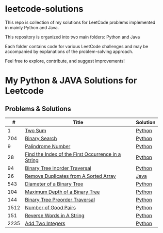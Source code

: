 # leetcode-solutions
This repo is collection of my solutions for LeetCode problems implemented in mainly Python and Java. 

This repository is organized into two main folders: Python and Java  

Each folder contains code for various LeetCode challenges and may be accompanied by explanations of the problem-solving approach. 

Feel free to explore, contribute, and suggest improvements!


# My Python & JAVA Solutions for Leetcode

## Problems & Solutions

| #   | Title                                                                | Solution              |
|-----|----------------------------------------------------------------------|-----------------------|
| 1   | [Two Sum](https://leetcode.com/problems/two-sum/description/)   | [Python](https://github.com/egaze/leetcode-solutions/blob/main/python/1_Two_Sum.py) |                                          
| 704 | [Binary Search](https://leetcode.com/problems/binary-search/description/)   | [Python](https://github.com/egaze/leetcode-solutions/blob/main/python/704_Binary_Search.py) |
| 9   | [Palindrome Number](https://leetcode.com/problems/palindrome-number/description/)      | [Python](https://github.com/egaze/leetcode-solutions/blob/main/python/9_Palindrome_Number.py) | 
| 28   | [Find the Index of the First Occurrence in a String](https://leetcode.com/problems/find-the-index-of-the-first-occurrence-in-a-string/description/)     | [Python](https://github.com/egaze/leetcode-solutions/blob/main/python/28_The_Index_of_the_First_Occurence_in_a_String.py) |
| 94  | [Binary Tree Inorder Traversal](https://leetcode.com/problems/binary-tree-inorder-traversal/description/)        | [Python](https://github.com/egaze/leetcode-solutions/blob/main/python/94_binary_tree_inorder_traversal.py) |  
| 26  | [Remove Duplicates from A Sorted Array](https://leetcode.com/problems/remove-duplicates-from-sorted-array/description/) | [Java](https://github.com/egaze/leetcode-solutions/blob/main/java/26_Remove_Duplicates_from_sorted_array.java) |
| 543   | [Diameter of a Binary Tree](https://leetcode.com/problems/diameter-of-binary-tree/description/) | [Python](https://github.com/egaze/leetcode-solutions/blob/main/python/543_Diameter_of_A_Binary_Tree.py) |
| 104 | [Maximum Depth of a Binary Tree](https://leetcode.com/problems/maximum-depth-of-binary-tree/description/) | [Python](https://github.com/egaze/leetcode-solutions/blob/main/python/104_Maximum_Depth_of_Binary_Tree) |
| 144| [Binary Tree Preorder Traversal](https://leetcode.com/problems/binary-tree-preorder-traversal/) | [Python](https://github.com/egaze/leetcode-solutions/blob/main/python/144_Binary_Tree_Preorder_Traversal.py) |
| 1512 | [Number of Good Pairs](https://leetcode.com/problems/number-of-good-pairs/description/) | [Python](https://github.com/egaze/leetcode-solutions/blob/main/python/1512_Number_of_Good_Pairs.py) |
| 151 | [Reverse Words in A String](https://leetcode.com/problems/reverse-words-in-a-string/) | [Python](https://github.com/egaze/leetcode-solutions/blob/main/python/151_reverse_words_in_a_string.py) |
| 2235 | [Add Two Integers](https://leetcode.com/problems/add-two-integers/) | [Python](https://github.com/egaze/leetcode-solutions/blob/main/python/2235_Add_Two_Integers.py) |


